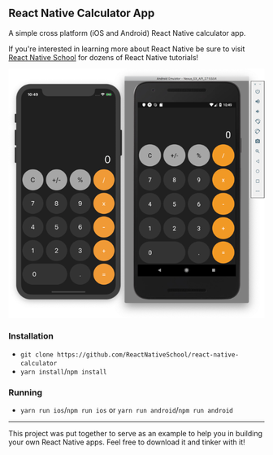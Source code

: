 ## React Native Calculator App

A simple cross platform (iOS and Android) React Native calculator app.

If you're interested in learning more about React Native be sure to visit [React Native School](https://www.reactnativeschool.com/) for dozens of React Native tutorials!

![Demo](./assets/demo.png)

### Installation

- `git clone https://github.com/ReactNativeSchool/react-native-calculator`
- `yarn install`/`npm install`

### Running

- `yarn run ios`/`npm run ios` or `yarn run android`/`npm run android`

---

This project was put together to serve as an example to help you in building your own React Native apps. Feel free to download it and tinker with it!
